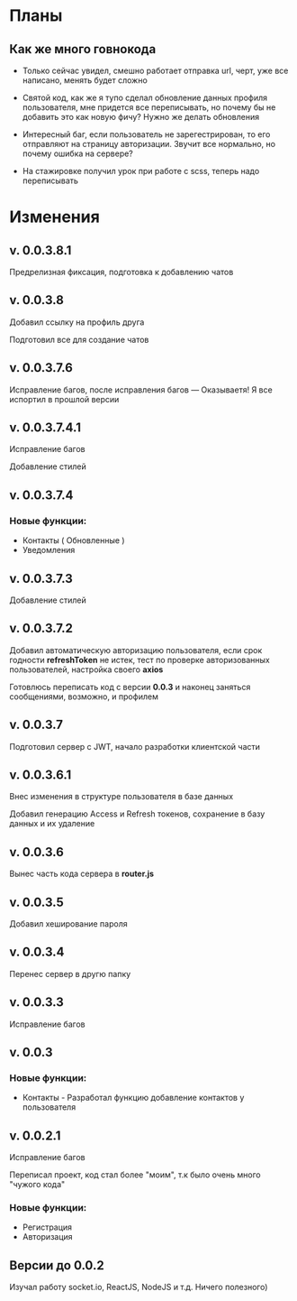 # Планы

## Как же много говнокода

- Только сейчас увидел, смешно работает отправка url, черт, уже все написано, менять будет сложно

- Святой код, как же я тупо сделал обновление данных профиля пользователя, мне придется все переписывать, но почему бы не добавить это как новую фичу? Нужно же делать обновления

- Интересный баг, если пользователь не зарегестрирован, то его отправляют на страницу авторизации. Звучит все нормально, но почему ошибка на сервере?

- На стажировке получил урок при работе с scss, теперь надо переписывать

# Изменения

## v. 0.0.3.8.1

Предрелизная фиксация, подготовка к добавлению чатов

## v. 0.0.3.8

Добавил ссылку на профиль друга

Подготовил все для создание чатов

## v. 0.0.3.7.6

Исправление багов, после исправления багов — Оказываетя! Я все испортил в прошлой версии

## v. 0.0.3.7.4.1

Исправление багов

Добавление стилей

## v. 0.0.3.7.4

### Новые функции:

- Контакты ( Обновленные )
- Уведомления

## v. 0.0.3.7.3

Добавление стилей

## v. 0.0.3.7.2

Добавил автоматическую авторизацию пользователя, если срок годности **refreshToken** не истек, тест по проверке авторизованных пользователей, настройка своего **axios**

Готовлюсь переписать код с версии **0.0.3** и наконец заняться сообщениями, возможно, и профилем

## v. 0.0.3.7

Подготовил сервер с JWT, начало разработки клиентской части

## v. 0.0.3.6.1

Внес изменения в структуре пользователя в базе данных

Добавил генерацию Access и Refresh токенов, сохранение в базу данных и их удаление

## v. 0.0.3.6

Вынес часть кода сервера в **router.js**

## v. 0.0.3.5

Добавил хеширование пароля

## v. 0.0.3.4

Перенес сервер в другю папку

## v. 0.0.3.3

Исправление багов

## v. 0.0.3

### Новые функции:

- Контакты - Разработал функцию добавление контактов у пользователя

## v. 0.0.2.1

Исправление багов

Переписал проект, код стал более "моим", т.к было очень много "чужого кода"

### Новые функции:
- Регистрация
- Авторизация

## Версии до 0.0.2

Изучал работу socket.io, ReactJS, NodeJS и т.д. Ничего полезного)
